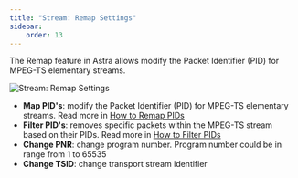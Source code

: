 ```yaml
---
title: "Stream: Remap Settings"
sidebar:
    order: 13
---
```


The Remap feature in Astra allows modify the Packet Identifier (PID) for MPEG-TS elementary streams.

![Stream: Remap Settings](https://cdn.cesbo.com/help/astra/admin-guide/stream/remap.png)

- **Map PID's**: modify the Packet Identifier (PID) for MPEG-TS elementary streams. Read more in [How to Remap PIDs](/en/astra/streams/remap/)
- **Filter PID's**: removes specific packets within the MPEG-TS stream based on their PIDs. Read more in [How to Filter PIDs](/en/astra/streams/filter/)
- **Change PNR**: change program number. Program number could be in range from 1 to 65535
- **Change TSID**: change transport stream identifier
